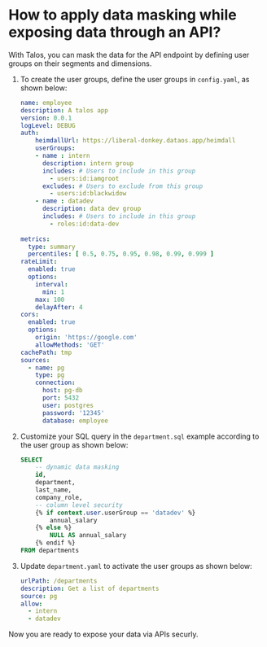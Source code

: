 # How to apply data masking while exposing data through an API?

With Talos, you can mask the data for the API endpoint by defining user groups on their segments and dimensions. 

1. To create the user groups, define the user groups in `config.yaml`, as shown below:
    
    ```yaml
    name: employee
    description: A talos app
    version: 0.0.1
    logLevel: DEBUG
    auth:
        heimdallUrl: https://liberal-donkey.dataos.app/heimdall
        userGroups: 
        - name : intern
          description: intern group
          includes: # Users to include in this group
            - users:id:iamgroot
          excludes: # Users to exclude from this group
            - users:id:blackwidow
        - name : datadev
          description: data dev group
          includes: # Users to include in this group
            - roles:id:data-dev
           
    metrics:
      type: summary
      percentiles: [ 0.5, 0.75, 0.95, 0.98, 0.99, 0.999 ]
    rateLimit:
      enabled: true
      options:
        interval:
          min: 1
        max: 100
        delayAfter: 4
    cors:
      enabled: true
      options:
        origin: 'https://google.com'
        allowMethods: 'GET'  
    cachePath: tmp       
    sources:
      - name: pg 
        type: pg
        connection:
          host: pg-db
          port: 5432
          user: postgres
          password: '12345'
          database: employee
    ```
    
2. Customize your SQL query in the `department.sql` example according to the user group as shown below:
    
    ```sql
    SELECT
        -- dynamic data masking
        id,
        department,
        last_name,
        company_role,
        -- column level security
        {% if context.user.userGroup == 'datadev' %}
            annual_salary
        {% else %}
            NULL AS annual_salary
        {% endif %}
    FROM departments
    ```
    
3. Update `department.yaml` to activate the user groups as shown below:
    
    ```yaml
    urlPath: /departments
    description: Get a list of departments
    source: pg
    allow:
      - intern
      - datadev
    ```
    

Now you are ready to expose your data via APIs securly.